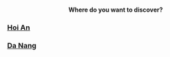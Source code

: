 <h4 align="center">Where do you want to discover?</h4>

### [Hoi An](./hoian.md)
### [Da Nang](./danang.md)
